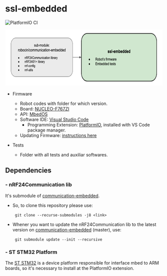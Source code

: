 # ssl-embedded

![PlatformIO CI](https://github.com/robocin/ssl-embedded/workflows/PlatformIO%20CI/badge.svg?branch=master)

<img src="./assets/graph.png" height="180">

- Firmware
    - Robot codes with folder for which version.
    - Board: [NUCLEO-F767ZI](https://os.mbed.com/platforms/ST-Nucleo-F767ZI/) 
    - API: [MbedOS](https://os.mbed.com/docs/v5.10/apis/index.html) 
    - Software IDE: [Visual Studio Code](https://code.visualstudio.com/)
        - Programming Extension: [PlatformIO](https://platformio.org/platformio-ide), installed with VS Code package manager.
    - Updating Firmware: [instructions here](https://os.mbed.com/teams/ST/wiki/Nucleo-Firmware)

- Tests 
    - Folder with all tests and auxiliar softwares.

## Dependencies
### - nRF24Communication lib
It's submodule of [communication-embedded](https://github.com/robocin/communication-embedded/).
- So, to clone this repository please use: 

       git clone --recurse-submodules -j8 <link>
- Whener you want to update the nRF24Communication lib to the latest version on [communication-embedded](https://github.com/robocin/communication-embedded/) (master), use:

       git submodule update --init --recursive

### - ST STM32 Platform
The [ST STM32](https://docs.platformio.org/en/latest/platforms/ststm32.html) is a device platform responsible for interface mbed to ARM boards, so it's necessary to install at the PlatformIO extension.

